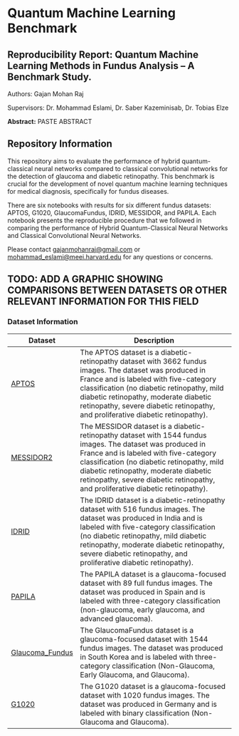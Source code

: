 # Quantum Machine Learning Benchmark

## Reproducibility Report: Quantum Machine Learning Methods in Fundus Analysis – A Benchmark Study.
Authors: Gajan Mohan Raj

Supervisors: Dr. Mohammad Eslami, Dr. Saber Kazeminisab, Dr. Tobias Elze

**Abstract:** PASTE ABSTRACT

## Repository Information
This repository aims to evaluate the performance of hybrid quantum-classical neural networks compared to classical convolutional networks for the detection of glaucoma and diabetic retinopathy. This benchmark is crucial for the development of novel quantum machine learning techniques for medical diagnosis, specifically for fundus diseases.

There are six notebooks with results for six different fundus datasets: APTOS, G1020, GlaucomaFundus, IDRID, MESSIDOR, and PAPILA. Each notebook presents the reproducible procedure that we followed in comparing the performance of Hybrid Quantum-Classical Neural Networks and Classical Convolutional Neural Networks.

Please contact gajanmohanraj@gmail.com or mohammad_eslami@meei.harvard.edu for any questions or concerns.

## TODO: ADD A GRAPHIC SHOWING COMPARISONS BETWEEN DATASETS OR OTHER RELEVANT INFORMATION FOR THIS FIELD

### Dataset Information

|    Dataset    |      Description     |
| ------------- | ------------- |
| [APTOS](https://drive.google.com/file/d/162YPf4OhMVxj9TrQH0GnJv0n7z7gJWpj/view)  | The APTOS dataset is a diabetic-retinopathy dataset with 3662 fundus images. The dataset was produced in France and is labeled with five-category classification (no diabetic retinopathy, mild diabetic retinopathy, moderate diabetic retinopathy, severe diabetic retinopathy, and proliferative diabetic retinopathy).  |
| [MESSIDOR2](https://drive.google.com/file/d/1vOLBUK9xdzNV8eVkRjVdNrRwhPfaOmda/view)  | The MESSIDOR dataset is a diabetic-retinopathy dataset with 1544 fundus images. The dataset was produced in France and is labeled with five-category classification (no diabetic retinopathy, mild diabetic retinopathy, moderate diabetic retinopathy, severe diabetic retinopathy, and proliferative diabetic retinopathy).  |
| [IDRID](https://drive.google.com/file/d/1c6zexA705z-ANEBNXJOBsk6uCvRnzmr3/view)  | The IDRID dataset is a diabetic-retinopathy dataset with 516 fundus images. The dataset was produced in India and is labeled with five-category classification (no diabetic retinopathy, mild diabetic retinopathy, moderate diabetic retinopathy, severe diabetic retinopathy, and proliferative diabetic retinopathy). |
| [PAPILA](https://drive.google.com/file/d/1JltYs7WRWEU0yyki1CQw5-10HEbqCMBE/view)  | The PAPILA dataset is a glaucoma-focused dataset with 89 full fundus images. The dataset was produced in Spain and is labeled with three-category classification (non-glaucoma, early glaucoma, and advanced glaucoma). |
| [Glaucoma_Fundus](https://drive.google.com/file/d/18vSazOYDsUGdZ64gGkTg3E6jiNtcrUrI/view)  | The GlaucomaFundus dataset is a glaucoma-focused dataset with 1544 fundus images. The dataset was produced in South Korea and is labeled with three-category classification (Non-Glaucoma, Early Glaucoma, and Glaucoma). |
| [G1020](https://drive.google.com/file/d/1oVKiUo9hqUwbjOf_35BS89R2-gmDcGRJ/view)  | The G1020 dataset is a glaucoma-focused dataset with 1020 fundus images. The dataset was produced in Germany and is labeled with binary classification (Non-Glaucoma and Glaucoma). |

